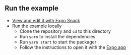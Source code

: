 ## Run the example

- [View and edit it with Expo Snack](https://snack.expo.io/@satya164/github.com-callstack-react-native-paper:example)
- Run the example locally
  + Clone the repository and `cd` to this directory
  + Run `yarn` to install the dependencies
  + Run `yarn start` to start the packager
  + Follow the instructions to open it with the [Expo app](https://expo.io/)
